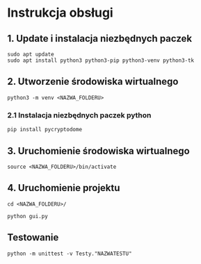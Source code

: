# Instrukcja obsługi

## 1. Update i instalacja niezbędnych paczek
```
sudo apt update
sudo apt install python3 python3-pip python3-venv python3-tk
```
## 2. Utworzenie środowiska wirtualnego
```
python3 -m venv <NAZWA_FOLDERU>
```
### 2.1 Instalacja niezbędnych paczek python
```
pip install pycryptodome
```
## 3. Uruchomienie środowiska wirtualnego
```
source <NAZWA_FOLDERU>/bin/activate
```
## 4. Uruchomienie projektu
```
cd <NAZWA_FOLDERU>/
```
```
python gui.py
```
## Testowanie
```
python -m unittest -v Testy."NAZWATESTU"
```
